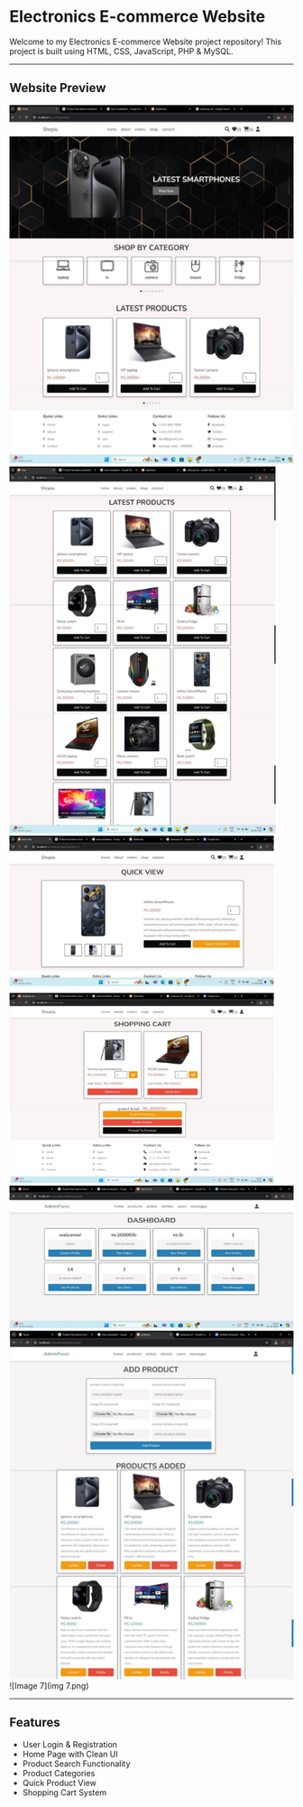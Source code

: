 # Electronics E-commerce Website

Welcome to my Electronics E-commerce Website project repository! This project is built using HTML, CSS, JavaScript, PHP & MySQL.

---

## Website Preview

![Image 1](img1.png)  
![Image 3](img3.png)  
![Image 4](img4.png)  
![Image 5](img5.png)  
![Image 6](img6.png)  
![Image 7](img 7.png)

---

## Features

- User Login & Registration  
- Home Page with Clean UI  
- Product Search Functionality  
- Product Categories  
- Quick Product View  
- Shopping Cart System  

